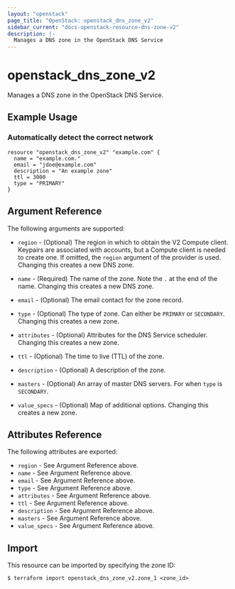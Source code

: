 ```yaml
---
layout: "openstack"
page_title: "OpenStack: openstack_dns_zone_v2"
sidebar_current: "docs-openstack-resource-dns-zone-v2"
description: |-
  Manages a DNS zone in the OpenStack DNS Service
---
```


# openstack\_dns\_zone_v2

Manages a DNS zone in the OpenStack DNS Service.

## Example Usage

### Automatically detect the correct network

```hcl
resource "openstack_dns_zone_v2" "example.com" {
  name = "example.com."
  email = "jdoe@example.com"
  description = "An example zone"
  ttl = 3000
  type = "PRIMARY"
}
```

## Argument Reference

The following arguments are supported:

* `region` - (Optional) The region in which to obtain the V2 Compute client.
    Keypairs are associated with accounts, but a Compute client is needed to
    create one. If omitted, the `region` argument of the provider is used.
    Changing this creates a new DNS zone.

* `name` - (Required) The name of the zone. Note the `.` at the end of the name.
  Changing this creates a new DNS zone.

* `email` - (Optional) The email contact for the zone record.

* `type` - (Optional) The type of zone. Can either be `PRIMARY` or `SECONDARY`.
  Changing this creates a new zone.

* `attributes` - (Optional) Attributes for the DNS Service scheduler.
  Changing this creates a new zone.

* `ttl` - (Optional) The time to live (TTL) of the zone.

* `description` - (Optional) A description of the zone.

* `masters` - (Optional) An array of master DNS servers. For when `type` is
  `SECONDARY`.

* `value_specs` - (Optional) Map of additional options. Changing this creates a
  new zone.

## Attributes Reference

The following attributes are exported:

* `region` - See Argument Reference above.
* `name` - See Argument Reference above.
* `email` - See Argument Reference above.
* `type` - See Argument Reference above.
* `attributes` - See Argument Reference above.
* `ttl` - See Argument Reference above.
* `description` - See Argument Reference above.
* `masters` - See Argument Reference above.
* `value_specs` - See Argument Reference above.

## Import

This resource can be imported by specifying the zone ID:

```
$ terraform import openstack_dns_zone_v2.zone_1 <zone_id>
```
